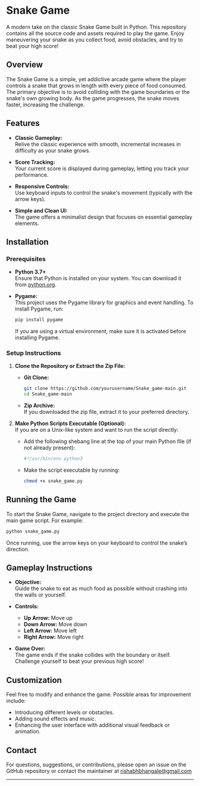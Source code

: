 # Snake Game

A modern take on the classic Snake Game built in Python. This repository contains all the source code and assets required to play the game. Enjoy maneuvering your snake as you collect food, avoid obstacles, and try to beat your high score!

## Overview

The Snake Game is a simple, yet addictive arcade game where the player controls a snake that grows in length with every piece of food consumed. The primary objective is to avoid colliding with the game boundaries or the snake's own growing body. As the game progresses, the snake moves faster, increasing the challenge.

## Features

- **Classic Gameplay:**  
  Relive the classic experience with smooth, incremental increases in difficulty as your snake grows.

- **Score Tracking:**  
  Your current score is displayed during gameplay, letting you track your performance.

- **Responsive Controls:**  
  Use keyboard inputs to control the snake's movement (typically with the arrow keys).

- **Simple and Clean UI:**  
  The game offers a minimalist design that focuses on essential gameplay elements.

## Installation

### Prerequisites

- **Python 3.7+**  
  Ensure that Python is installed on your system. You can download it from [python.org](https://www.python.org/).

- **Pygame:**  
  This project uses the Pygame library for graphics and event handling. To install Pygame, run:
  ```bash
  pip install pygame
  ```
  If you are using a virtual environment, make sure it is activated before installing Pygame.

### Setup Instructions

1. **Clone the Repository or Extract the Zip File:**
   - **Git Clone:**
     ```bash
     git clone https://github.com/yourusername/Snake_game-main.git
     cd Snake_game-main
     ```
   - **Zip Archive:**  
     If you downloaded the zip file, extract it to your preferred directory.

2. **Make Python Scripts Executable (Optional):**  
   If you are on a Unix-like system and want to run the script directly:
   - Add the following shebang line at the top of your main Python file (if not already present):
     ```python
     #!/usr/bin/env python3
     ```
   - Make the script executable by running:
     ```bash
     chmod +x snake_game.py
     ```

## Running the Game

To start the Snake Game, navigate to the project directory and execute the main game script. For example:
```bash
python snake_game.py
```

Once running, use the arrow keys on your keyboard to control the snake’s direction.

## Gameplay Instructions

- **Objective:**  
  Guide the snake to eat as much food as possible without crashing into the walls or yourself.

- **Controls:**
  - **Up Arrow:** Move up
  - **Down Arrow:** Move down
  - **Left Arrow:** Move left
  - **Right Arrow:** Move right

- **Game Over:**  
  The game ends if the snake collides with the boundary or itself. Challenge yourself to beat your previous high score!

## Customization

Feel free to modify and enhance the game. Possible areas for improvement include:
- Introducing different levels or obstacles.
- Adding sound effects and music.
- Enhancing the user interface with additional visual feedback or animation.

## Contact

For questions, suggestions, or contributions, please open an issue on the GitHub repository or contact the maintainer at rishabhbhangale@gmail.com

---
